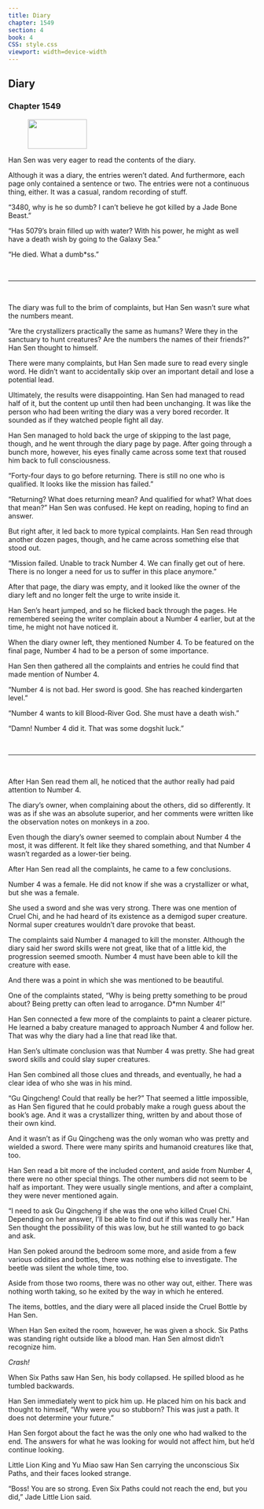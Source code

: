 ```yaml
---
title: Diary
chapter: 1549
section: 4
book: 4
CSS: style.css
viewport: width=device-width
---
```


## Diary

### Chapter 1549

<figure>
	<img src="../Images/gem.gif" alt="" id="gem" width="120" height="60" />
</figure>

Han Sen was very eager to read the contents of the diary.

Although it was a diary, the entries weren’t dated. And furthermore, each page only contained a sentence or two. The entries were not a continuous thing, either. It was a casual, random recording of stuff.

“3480, why is he so dumb? I can’t believe he got killed by a Jade Bone Beast.”

“Has 5079’s brain filled up with water? With his power, he might as well have a death wish by going to the Galaxy Sea.”

“He died. What a dumb*ss.”

<br>

*****

<br>

The diary was full to the brim of complaints, but Han Sen wasn’t sure what the numbers meant.

“Are the crystallizers practically the same as humans? Were they in the sanctuary to hunt creatures? Are the numbers the names of their friends?” Han Sen thought to himself.

There were many complaints, but Han Sen made sure to read every single word. He didn’t want to accidentally skip over an important detail and lose a potential lead.

Ultimately, the results were disappointing. Han Sen had managed to read half of it, but the content up until then had been unchanging. It was like the person who had been writing the diary was a very bored recorder. It sounded as if they watched people fight all day.

Han Sen managed to hold back the urge of skipping to the last page, though, and he went through the diary page by page. After going through a bunch more, however, his eyes finally came across some text that roused him back to full consciousness.

“Forty-four days to go before returning. There is still no one who is qualified. It looks like the mission has failed.”

“Returning? What does returning mean? And qualified for what? What does that mean?” Han Sen was confused. He kept on reading, hoping to find an answer.

But right after, it led back to more typical complaints. Han Sen read through another dozen pages, though, and he came across something else that stood out.

“Mission failed. Unable to track Number 4. We can finally get out of here. There is no longer a need for us to suffer in this place anymore.”

After that page, the diary was empty, and it looked like the owner of the diary left and no longer felt the urge to write inside it.

Han Sen’s heart jumped, and so he flicked back through the pages. He remembered seeing the writer complain about a Number 4 earlier, but at the time, he might not have noticed it.

When the diary owner left, they mentioned Number 4. To be featured on the final page, Number 4 had to be a person of some importance.

Han Sen then gathered all the complaints and entries he could find that made mention of Number 4.

“Number 4 is not bad. Her sword is good. She has reached kindergarten level.”

“Number 4 wants to kill Blood-River God. She must have a death wish.”

“Damn! Number 4 did it. That was some dogshit luck.”

<br>

*****

<br>

After Han Sen read them all, he noticed that the author really had paid attention to Number 4.

The diary’s owner, when complaining about the others, did so differently. It was as if she was an absolute superior, and her comments were written like the observation notes on monkeys in a zoo.

Even though the diary’s owner seemed to complain about Number 4 the most, it was different. It felt like they shared something, and that Number 4 wasn’t regarded as a lower-tier being.

After Han Sen read all the complaints, he came to a few conclusions.

Number 4 was a female. He did not know if she was a crystallizer or what, but she was a female.

She used a sword and she was very strong. There was one mention of Cruel Chi, and he had heard of its existence as a demigod super creature. Normal super creatures wouldn’t dare provoke that beast.

The complaints said Number 4 managed to kill the monster. Although the diary said her sword skills were not great, like that of a little kid, the progression seemed smooth. Number 4 must have been able to kill the creature with ease.

And there was a point in which she was mentioned to be beautiful.

One of the complaints stated, “Why is being pretty something to be proud about? Being pretty can often lead to arrogance. D*mn Number 4!”

Han Sen connected a few more of the complaints to paint a clearer picture. He learned a baby creature managed to approach Number 4 and follow her. That was why the diary had a line that read like that.

Han Sen’s ultimate conclusion was that Number 4 was pretty. She had great sword skills and could slay super creatures.

Han Sen combined all those clues and threads, and eventually, he had a clear idea of who she was in his mind.

“Gu Qingcheng! Could that really be her?” That seemed a little impossible, as Han Sen figured that he could probably make a rough guess about the book’s age. And it was a crystallizer thing, written by and about those of their own kind.

And it wasn’t as if Gu Qingcheng was the only woman who was pretty and wielded a sword. There were many spirits and humanoid creatures like that, too.

Han Sen read a bit more of the included content, and aside from Number 4, there were no other special things. The other numbers did not seem to be half as important. They were usually single mentions, and after a complaint, they were never mentioned again.

“I need to ask Gu Qingcheng if she was the one who killed Cruel Chi. Depending on her answer, I’ll be able to find out if this was really her.” Han Sen thought the possibility of this was low, but he still wanted to go back and ask.

Han Sen poked around the bedroom some more, and aside from a few various oddities and bottles, there was nothing else to investigate. The beetle was silent the whole time, too.

Aside from those two rooms, there was no other way out, either. There was nothing worth taking, so he exited by the way in which he entered.

The items, bottles, and the diary were all placed inside the Cruel Bottle by Han Sen.

When Han Sen exited the room, however, he was given a shock. Six Paths was standing right outside like a blood man. Han Sen almost didn’t recognize him.

*Crash!*

When Six Paths saw Han Sen, his body collapsed. He spilled blood as he tumbled backwards.

Han Sen immediately went to pick him up. He placed him on his back and thought to himself, “Why were you so stubborn? This was just a path. It does not determine your future.”

Han Sen forgot about the fact he was the only one who had walked to the end. The answers for what he was looking for would not affect him, but he’d continue looking.

Little Lion King and Yu Miao saw Han Sen carrying the unconscious Six Paths, and their faces looked strange.

“Boss! You are so strong. Even Six Paths could not reach the end, but you did,” Jade Little Lion said.